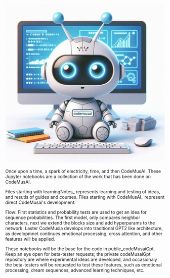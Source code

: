 <img src="https://github.com/CodeMusic/CodeMusai-Notebooks--Research-and-Development/blob/main/codemusai.jpg?raw=true" alt="CodeMusAI Logo">

Once upon a time, a spark of electricity, time, and then CodeMusAI.
These Jupyter notebooks are a collection of the work that has been done on CodeMusAI.

Files starting with learningNotes_ represents learning and testing of ideas, and resutls of guides and courses.
Files starting with CodeMusAI_ represent direct CodeMusai's development.

Flow:
First statistics and probability tests are used to get an idea for sequence probabilities.
The first model, only compares neighbor characters, next we extend the blocks size and add hyperparams to the network.
Laster CodeMusia develops into traditional GPT2 like architecture,
as developmnet continues emotional processing, cross attention, and other features will be applied.

These notebooks will be the base for the code in public_codeMusaiGpt.
Keep an eye open for beta-tester requests;
the private codeMusaiGpt repository are where experimental ideas are developed, 
and occasionaly the beta-testers will be requested to test these features, such as emotional processing, dream sequences, advanced learning techniques, etc.

